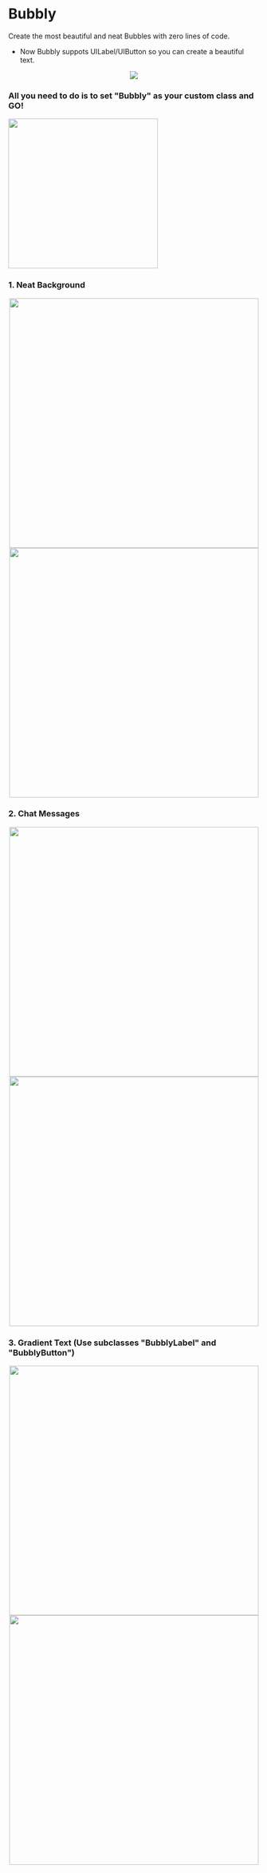 # Bubbly
Create the most beautiful and neat Bubbles with zero lines of code. 
+ Now Bubbly suppots UILabel/UIButton so you can create a beautiful text.

<p align="center">
  <img src="/Assets/Logo.png">
</p>

### All you need to do is to set "Bubbly" as your custom class and GO!

<img width="300" src="/Assets/CustomClass.png">

### 1. Neat Background 
<p align="center">
<img height="500"  src="/Assets/Background.png">
<img height="500"  src="/Assets/Background3.png">
</p>


### 2. Chat Messages 
<p align="center">
<img height="500"  src="/Assets/Chat.png">
<img height="500"  src="/Assets/Chat3.png">
</p>


### 3. Gradient Text (Use subclasses "BubblyLabel" and "BubblyButton")
<p align="center">
<img height="500"  src="/Assets/Text.png">
<img height="500"  src="/Assets/Text3.png">
</p>
